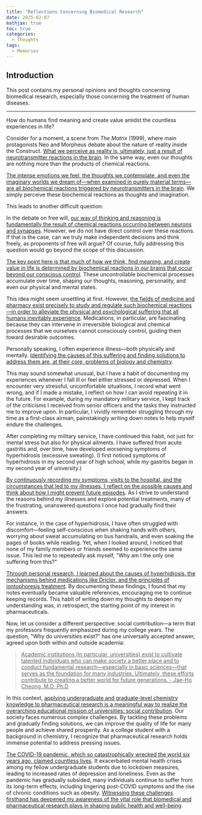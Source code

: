 ```yaml
---
title: "Reflections Concerning Biomedical Research"
date: 2025-02-07
mathjax: true
toc: true
categories:
  - Thoughts
tags:
  - Memories
---
```


## Introduction

This post contains my personal opinions and thoughts concerning biomedical research, especially those concerning the treatment of human diseases. 

---
How do humans find meaning and create value amidst the countless experiences in life?

Consider for a moment, a scene from *The Matrix* (1999), where main protagonists Neo and Morpheus debate about the nature of reality inside the Construct. <u>What we perceive as reality is, ultimately, just a result of neurotransmitter reactions in the brain</u>. In the same way, even our thoughts are nothing more than the products of chemical reactions.

<u>The intense emotions we feel, the thoughts we contemplate, and even the imaginary worlds we dream of—when examined in purely material terms—are all biochemical reactions triggered by neurotransmitters in the brain</u>. We simply perceive these biochemical reactions as thoughts and imagination.

This leads to another difficult question:

In the debate on free will, <u>our way of thinking and reasoning is fundamentally the result of chemical reactions occurring between neurons and synapses</u>. However, we do not have direct control over these reactions. If that is the case, can we truly make independent decisions and think freely, as proponents of free will argue? Of course, fully addressing this question would go beyond the scope of this discussion.

<u>The key point here is that much of how we think, find meaning, and create value in life is determined by biochemical reactions in our brains that occur beyond our conscious control</u>. These uncontrollable biochemical processes accumulate over time, shaping our thoughts, reasoning, personality, and even our physical and mental states.

This idea might seem unsettling at first. However, <u>the fields of medicine and pharmacy exist precisely to study and regulate such biochemical reactions—in order to alleviate the physical and psychological suffering that all humans inevitably experience</u>. Medications, in particular, are fascinating because they can intervene in irreversible biological and chemical processes that we ourselves cannot consciously control, guiding them toward desirable outcomes.

Personally speaking, I often experience illness—both physically and mentally. <u>Identifying the causes of this suffering and finding solutions to address them are, at their core, problems of biology and chemistry</u>.

This may sound somewhat unusual, but I have a habit of documenting my experiences whenever I fall ill or feel either stressed or depressed. When I encounter very stressful, uncomfortable situations, I record what went wrong, and if I made a mistake, I reflect on how I can avoid repeating it in the future. For example, during my mandatory military service, I kept track of the criticisms I received from senior officers and the tasks they instructed me to improve upon. In particular, I vividly remember struggling through my time as a first-class airman, painstakingly writing down notes to help myself endure the challenges.

After completing my military service, I have continued this habit, not just for mental stress but also for physical ailments. I have suffered from acute gastritis and, over time, have developed worsening symptoms of hyperhidrosis (excessive sweating). (I first noticed symptoms of hyperhidrosis in my second year of high school, while my gastritis began in my second year of university.)

<u>By continuously recording my symptoms, visits to the hospital, and the circumstances that led to my illnesses, I reflect on the possible causes and think about how I might prevent future episodes</u>. As I strive to understand the reasons behind my illnesses and explore potential treatments, many of the frustrating, unanswered questions I once had gradually find their answers.

For instance, in the case of hyperhidrosis, I have often struggled with discomfort—feeling self-conscious when shaking hands with others, worrying about sweat accumulating on bus handrails, and even soaking the pages of books while reading. Yet, when I looked around, I noticed that none of my family members or friends seemed to experience the same issue. This led me to repeatedly ask myself, "Why am I the only one suffering from this?"

<u>Through personal research, I learned about the causes of hyperhidrosis, the mechanisms behind medications like Driclor, and the principles of iontophoresis treatment</u>. By documenting these findings, I found that my notes eventually became valuable references, encouraging me to continue keeping records. This habit of writing down my thoughts to deepen my understanding was, in retrospect, the starting point of my interest in pharmaceuticals.

Now, let us consider a different perspective: social contribution—a term that my professors frequently emphasized during my college years. The question, "Why do universities exist?" has one universally accepted answer, agreed upon both within and outside academia:

> <u>Academic institutions (in particular, universities) exist to cultivate talented individuals who can make society a better place and to conduct fundamental research—especially in basic sciences—that serves as the foundation for many industries. Ultimately, these efforts contribute to creating a better world for future generations. - Jae-Ho Cheong, M.D. Ph.D </u>

In this context, <u>applying undergraduate and graduate-level chemistry knowledge to pharmaceutical research is a meaningful way to realize the overarching educational mission of universities: social contribution</u>. Our society faces numerous complex challenges. By tackling these problems and gradually finding solutions, we can improve the quality of life for many people and achieve shared prosperity. As a college student with a background in chemistry, I recognize that pharmaceutical research holds immense potential to address pressing issues.

<u>The COVID-19 pandemic, which so catastrophically wrecked the world six years ago, claimed countless lives</u>. It exacerbated mental health crises among my fellow undergraduate students due to lockdown measures, leading to increased rates of depression and loneliness. Even as the pandemic has gradually subsided, many individuals continue to suffer from its long-term effects, including lingering post-COVID symptoms and the rise of chronic conditions such as obesity. <u>Witnessing these challenges firsthand has deepened my awareness of the vital role that biomedical and pharmaceutical research plays in shaping public health and well-being</u>.
